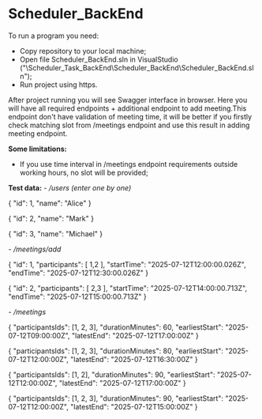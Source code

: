 # Scheduler_BackEnd

To run a program you need:
 - Copy repository to your local machine;
 - Open file Scheduler_BackEnd.sln in VisualStudio ("\Scheduler_Task_BackEnd\Scheduler_BackEnd\Scheduler_BackEnd.sln");
 - Run project using https.

After project running you will see Swagger interface in browser. Here you will have all required endpoints + additional endpoint to add meeting.This endpoint don't have validation of meeting time, it will be better if you firstly check matching slot from /meetings endpoint and use this result in adding meeting endpoint.

**Some limitations:**
- If you use time interval in /meetings endpoint requirements outside working hours, no slot will be provided;

**Test data:**
*- /users (enter one by one)*
 
 {
    "id": 1,
    "name": "Alice"
  }

 {
    "id": 2,
    "name": "Mark"
  }

 {
    "id": 3,
    "name": "Michael"
  }
  
*- /meetings/add*
 
 {
    "id": 1,
    "participants": [ 1,2 ],
    "startTime": "2025-07-12T12:00:00.026Z",
    "endTime": "2025-07-12T12:30:00.026Z"
  }

 {
    "id": 2,
    "participants": [ 2,3 ],
    "startTime": "2025-07-12T14:00:00.713Z",
    "endTime": "2025-07-12T15:00:00.713Z"
  }

*- /meetings*
 
 {
    "participantsIds": [1, 2, 3],
    "durationMinutes": 60,
    "earliestStart": "2025-07-12T09:00:00Z",
    "latestEnd": "2025-07-12T17:00:00Z"
  }

 {
    "participantsIds": [1, 2, 3],
    "durationMinutes": 80,
    "earliestStart": "2025-07-12T12:00:00Z",
    "latestEnd": "2025-07-12T16:30:00Z"
  }

 {
    "participantsIds": [1, 2],
    "durationMinutes": 90,
    "earliestStart": "2025-07-12T12:00:00Z",
    "latestEnd": "2025-07-12T17:00:00Z"
  }

 {
    "participantsIds": [1, 2, 3],
    "durationMinutes": 90,
    "earliestStart": "2025-07-12T12:00:00Z",
    "latestEnd": "2025-07-12T15:00:00Z"
  }
